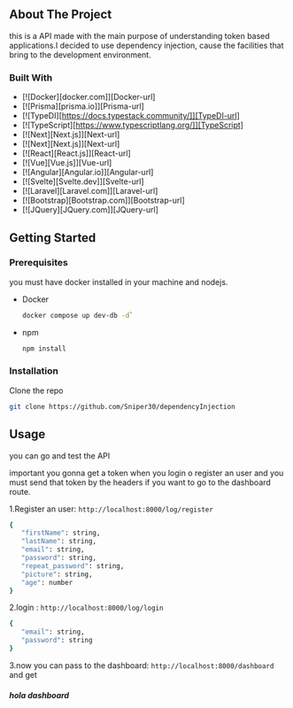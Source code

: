 <!-- ABOUT THE PROJECT -->
## About The Project

this is a API made with the main purpose of understanding token based applications.I decided to use dependency injection, cause the facilities that bring  to the development environment.

### Built With

* [![Docker][docker.com]][Docker-url]
* [![Prisma][prisma.io]][Prisma-url]
* [![TypeDI][https://docs.typestack.community/]][TypeDI-url]
* [![TypeScript][https://www.typescriptlang.org/]][TypeScript]
* [![Next][Next.js]][Next-url]
* [![Next][Next.js]][Next-url]
* [![React][React.js]][React-url]
* [![Vue][Vue.js]][Vue-url]
* [![Angular][Angular.io]][Angular-url]
* [![Svelte][Svelte.dev]][Svelte-url]
* [![Laravel][Laravel.com]][Laravel-url]
* [![Bootstrap][Bootstrap.com]][Bootstrap-url]
* [![JQuery][JQuery.com]][JQuery-url]

<!-- GETTING STARTED -->
## Getting Started


### Prerequisites

you must have docker installed in your machine and nodejs.

* Docker
  ```sh
  docker compose up dev-db -d`
  ```

* npm
  ```sh
  npm install
  ```

### Installation

Clone the repo
   ```sh
   git clone https://github.com/Sniper30/dependencyInjection
   ```



<!-- USAGE EXAMPLES -->
## Usage

you can go and test the API 

important you gonna get a token when you login o register an user and you must send that token by the headers if you want to go to the dashboard route.

1.Register an user: `http://localhost:8000/log/register`
   ```sh
   {
      "firstName": string,
      "lastName": string,
      "email": string,
      "password": string,
      "repeat_password": string,
      "picture": string,
      "age": number
   }
   ```

2.login : `http://localhost:8000/log/login`
   ```sh
   {
      "email": string,
      "password": string
   }
   ```

3.now you can pass to the dashboard: `http://localhost:8000/dashboard`
and get <h5> hola dashboard </h5>

